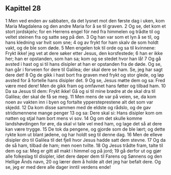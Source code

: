 ## Kapittel 28

1 Men ved enden av sabbaten, da det lysnet mot den første dag i uken, kom Maria Magdalena og den andre Maria for å se til graven.
2 Og se, det kom et stort jordskjelv; for en Herrens engel fór ned fra himmelen og trådte til og veltet steinen fra og satte seg på den.
3 Og han var som et lyn å se til, og hans kledning var hvit som sne;
4 og av frykt for ham skalv de som holdt vakt, og de ble som døde.
5 Men engelen tok til orde og sa til kvinnene: Frykt ikke! jeg vet at dere søker etter Jesus, den korsfestede;
6 han er ikke her; han er opstanden, som han sa; kom og se stedet hvor han lå!
7 Og gå avsted i hast og si til hans disipler at han er opstanden fra de døde. Og se, han går i forveien for dere til Galilea; der skal dere se ham. Se, jeg har sagt dere det!
8 Og de gikk i hast bort fra graven med frykt og stor glede, og løp avsted for å fortelle hans disipler det.
9 Og se, Jesus møtte dem og sa: Fred være med dere! Men de gikk fram og omfavnet hans føtter og tilbad ham.
10 Da sa Jesus til dem: Frykt ikke! Gå og si til mine brødre at de skal dra til Galilea; der skal de få se meg.
11 Men mens de var på veien, se, da kom noen av vakten inn i byen og fortalte yppersteprestene alt det som var skjedd.
12 Da kom disse sammen med de eldste og rådslo, og de gav stridsmennene mange penger
13 og sa: Dere skal si: Hans disipler kom om natten og stjal ham bort mens vi sov.
14 Og om det skulle komme landshøvdingen for øre, da skal vi tale vel med ham, og lage det så at dere kan være trygge.
15 De tok da pengene, og gjorde som de ble lært; og dette rykte kom ut blant jødene, og har holdt seg til denne dag.
16 Men de elleve disipler dro til Galilea til det fjell hvor Jesus hadde satt dem stevne.
17 Og da de så ham, tilbad de ham; men noen tvilte.
18 Og Jesus trådte fram, talte til dem og sa: Meg er gitt all makt i himmel og på jord;
19 gå derfor ut og gjør alle folkeslag til disipler, idet dere døper dem til Farens og Sønnens og den Hellige Ånds navn,
20 og lærer dem å holde alt det jeg har befalt dere. Og se, jeg er med dere alle dager inntil verdens ende!
